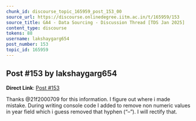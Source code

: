 ```yaml
---
chunk_id: discourse_topic_165959_post_153_00
source_url: https://discourse.onlinedegree.iitm.ac.in/t/165959/153
source_title: GA4 - Data Sourcing - Discussion Thread [TDS Jan 2025]
content_type: discourse
tokens: 88
username: lakshaygarg654
post_number: 153
topic_id: 165959
---
```


## Post #153 by lakshaygarg654

**Direct Link**: [Post #153](https://discourse.onlinedegree.iitm.ac.in/t/165959/153)

Thanks @21f2000709 for this information. I figure out where i made mistake. During writing console code I added to remove non numeric values in year field which i guess removed that hyphen (“–”). I will rectify that.
